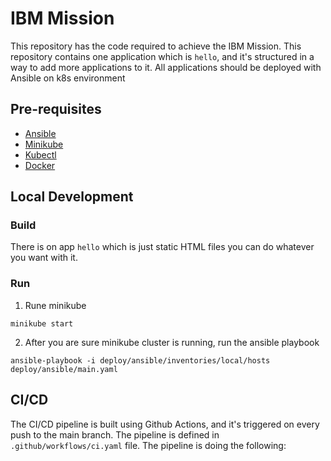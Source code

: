 # IBM Mission
This repository has the code required to achieve the IBM Mission. This repository contains one application which is `hello`, and it's structured in a way to add more applications to it. All applications should be deployed with Ansible on k8s environment
## Pre-requisites
- [Ansible](https://docs.ansible.com/ansible/latest/installation_guide/intro_installation.html)
- [Minikube](https://minikube.sigs.k8s.io/docs/start/)
- [Kubectl](https://kubernetes.io/docs/tasks/tools/install-kubectl/)
- [Docker](https://docs.docker.com/get-docker/)

## Local Development

### Build
There is on app `hello` which is just static HTML files you can do whatever you want with it.

### Run
1. Rune minikube
```shell
minikube start
```
2. After you are sure minikube cluster is running, run the ansible playbook
```shell
ansible-playbook -i deploy/ansible/inventories/local/hosts deploy/ansible/main.yaml
```

## CI/CD
The CI/CD pipeline is built using Github Actions, and it's triggered on every push to the main branch. The pipeline is defined in `.github/workflows/ci.yaml` file. The pipeline is doing the following: